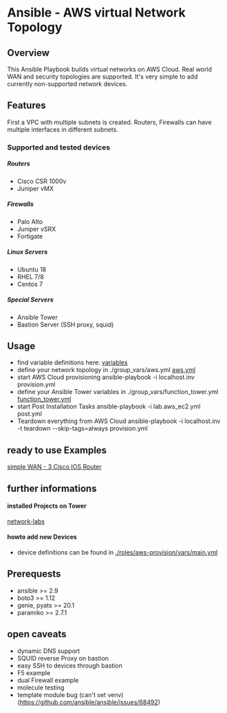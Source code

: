# **Ansible - AWS virtual Network Topology**

## **Overview**
This Ansible Playbook builds virtual networks on AWS Cloud. Real world WAN and security topologies are supported. 
It's very simple to add currently non-supported network devices. 

## **Features**
First a VPC with multiple subnets is created. 
Routers, Firewalls can have multiple interfaces in different subnets. 

### **Supported and tested devices**
##### **Routers**
* Cisco CSR 1000v
* Juniper vMX
##### **Firewalls**
* Palo Alto 
* Juniper vSRX
* Fortigate 
##### **Linux Servers**
* Ubuntu 18
* RHEL 7/8
* Centos 7
##### **Special Servers**
* Ansible Tower
* Bastion Server (SSH proxy, squid)

## **Usage**
* find variable definitions here:
[variables](./roles/aws-provision/defaults/main.yml)
* define your network topology in ./group_vars/aws.yml
[aws.yml](./group_vars/aws.yml) 
* start AWS Cloud provisioning
  ansible-playbook -i localhost.inv provision.yml
* define your Ansible Tower variables in ./group_vars/function_tower.yml
[function_tower.yml](./group_vars/function_tower.yml)
* start Post Installation Tasks 
  ansible-playbook -i lab.aws_ec2.yml post.yml 
* Teardown everything from AWS Cloud
  ansible-playbook -i localhost.inv -t teardown --skip-tags=always provision.yml 

## **ready to use Examples**

[simple WAN - 3 Cisco IOS Router](./docs/RT3_WAN.md)

## **further informations**
#### **installed Projects on Tower**
[network-labs](https://github.com/maxrainer/ansible-network-labs)

#### **howto add new Devices**
* device definitions can be found in
[./roles/aws-provision/vars/main.yml](./roles/aws-provision/vars/main.yml)

## **Prerequests**
* ansible >= 2.9
* boto3 >= 1.12
* genie, pyats >= 20.1 
* paramiko >= 2.7.1

## **open caveats**
* dynamic DNS support
* SQUID reverse Proxy on bastion
* easy SSH to devices through bastion
* F5 example
* dual Firewall example
* molecule testing
* template module bug (can't set venv) (https://github.com/ansible/ansible/issues/68492)
